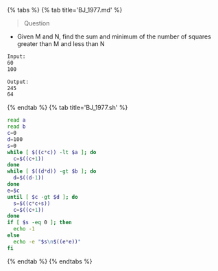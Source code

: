 {% tabs %}
{% tab title='BJ_1977.md' %}

> Question

* Given M and N, find the sum and minimum of the number of squares greater than M and less than N

```txt
Input:
60
100

Output:
245
64
```

{% endtab %}
{% tab title='BJ_1977.sh' %}

```sh
read a
read b
c=0
d=100
s=0
while [ $((c*c)) -lt $a ]; do
  c=$((c+1))
done
while [ $((d*d)) -gt $b ]; do
  d=$((d-1))
done
e=$c
until [ $c -gt $d ]; do
  s=$((c*c+s))
  c=$((c+1))
done
if [ $s -eq 0 ]; then
  echo -1
else
  echo -e "$s\n$((e*e))"
fi
```

{% endtab %}
{% endtabs %}
